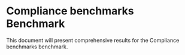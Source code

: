 # Compliance benchmarks Benchmark

This document will present comprehensive results for the Compliance benchmarks benchmark.
